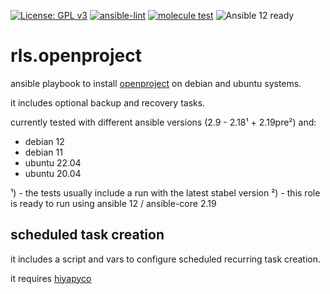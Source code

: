 [![License: GPL v3](https://img.shields.io/badge/License-GPL%20v3-blue.svg)](http://www.gnu.org/licenses/gpl-3.0)
[![ansible-lint](https://github.com/Rosa-Luxemburgstiftung-Berlin/rls.openproject/actions/workflows/lint.yml/badge.svg)](https://github.com/Rosa-Luxemburgstiftung-Berlin/rls.openproject/actions/workflows/lint.yml)
[![molecule test](https://github.com/Rosa-Luxemburgstiftung-Berlin/rls.openproject/actions/workflows/molecule.yml/badge.svg)](https://github.com/Rosa-Luxemburgstiftung-Berlin/rls.openproject/actions/workflows/molecule.yml)
![Ansible 12 ready](https://img.shields.io/badge/ansible_12-ready-green?logo=ansible&labelColor=black)


# rls.openproject
ansible playbook to install [openproject](https://www.openproject.org/) on debian and ubuntu systems.

it includes optional backup and recovery tasks.

currently tested with different ansible versions (2.9 - 2.18¹ + 2.19pre²) and:
 * debian 12
 * debian 11
 * ubuntu 22.04
 * ubuntu 20.04

¹) - the tests usually include a run with the latest stabel version
²) - this role is ready to run using ansible 12 / ansible-core 2.19

## scheduled task creation

it includes a script and vars to configure scheduled recurring task creation.

it requires [hiyapyco](https://github.com/zerwes/hiyapyco)
